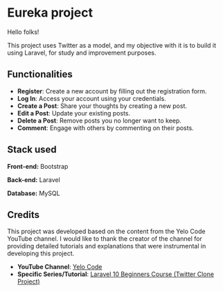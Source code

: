 
# Eureka project


Hello folks!

This project uses Twitter as a model, and my objective with it is to build it using Laravel, for study and improvement purposes.





## Functionalities

- **Register**: Create a new account by filling out the registration form.
- **Log In**: Access your account using your credentials.
- **Create a Post**: Share your thoughts by creating a new post.
- **Edit a Post**: Update your existing posts.
- **Delete a Post**: Remove posts you no longer want to keep.
- **Comment**: Engage with others by commenting on their posts.


## Stack used

**Front-end:** Bootstrap

**Back-end:** Laravel

**Database:** MySQL

## Credits

This project was developed based on the content from the Yelo Code YouTube channel. I would like to thank the creator of the channel for providing detailed tutorials and explanations that were instrumental in developing this project.

- **YouTube Channel**: [Yelo Code](https://www.youtube.com/@yelocode)
- **Specific Series/Tutorial**: [Laravel 10 Beginners Course (Twitter Clone Project)](https://www.youtube.com/watch?v=iniIUcAKuLA&list=PLqDySLfPKRn5d7WbN9R0yJA9IRgx-XBlU)
